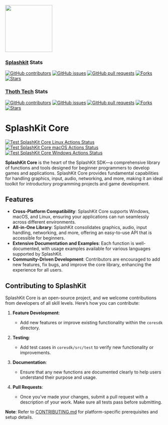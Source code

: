 <p align="left">
    <img width="150px" src="https://github.com/thoth-tech/.github/blob/main/images/splashkit.png"/>
</p>

### [Splashkit](https://github.com/splashkit/splashkit-core) Stats

[![GitHub contributors](https://img.shields.io/github/contributors/splashkit/splashkit-core?label=Contributors&color=F5A623)](https://github.com/splashkit/splashkit-core/graphs/contributors)
[![GitHub issues](https://img.shields.io/github/issues/splashkit/splashkit-core?label=Issues&color=F5A623)](https://github.com/splashkit/splashkit-core/issues)
[![GitHub pull requests](https://img.shields.io/github/issues-pr/splashkit/splashkit-core?label=Pull%20Requests&color=F5A623)](https://github.com/splashkit/splashkit-core/pulls)
[![Forks](https://img.shields.io/github/forks/splashkit/splashkit-core?label=Forks&color=F5A623)](https://github.com/splashkit/splashkit-core/network/members)
[![Stars](https://img.shields.io/github/stars/splashkit/splashkit-core?label=Stars&color=F5A623)](https://github.com/splashkit/splashkit-core/stargazers)

### [Thoth Tech](https://github.com/thoth-tech/splashkit-core) Stats

[![GitHub contributors](https://img.shields.io/github/contributors/thoth-tech/splashkit-core?label=Contributors&color=F5A623)](https://github.com/thoth-tech/splashkit-core/graphs/contributors)
[![GitHub issues](https://img.shields.io/github/issues/thoth-tech/splashkit-core?label=Issues&color=F5A623)](https://github.com/thoth-tech/splashkit-core/issues)
[![GitHub pull requests](https://img.shields.io/github/issues-pr/thoth-tech/splashkit-core?label=Pull%20Requests&color=F5A623)](https://github.com/thoth-tech/splashkit-core/pulls)
[![Forks](https://img.shields.io/github/forks/thoth-tech/splashkit-core?label=Forks&color=F5A623)](https://github.com/thoth-tech/splashkit-core/network/members)
[![Stars](https://img.shields.io/github/stars/thoth-tech/splashkit-core?label=Stars&color=F5A623)](https://github.com/thoth-tech/splashkit-core/stargazers)

# SplashKit Core

[![Test SplashKit Core Linux Actions Status](https://github.com/splashkit/splashkit-core/workflows/SplashKit%20Core%20Linux/badge.svg)](https://github.com/splashkit/splashkit-core/actions)
[![Test SplashKit Core macOS Actions Status](https://github.com/splashkit/splashkit-core/workflows/SplashKit%20Core%20macOS/badge.svg)](https://github.com/splashkit/splashkit-core/actions)
[![Test SplashKit Core Windows Actions Status](https://github.com/splashkit/splashkit-core/workflows/SplashKit%20Core%20Windows/badge.svg)](https://github.com/splashkit/splashkit-core/actions)

**SplashKit Core** is the heart of the SplashKit SDK—a comprehensive library of functions and tools designed for beginner programmers to develop games and applications. SplashKit Core provides fundamental capabilities for handling graphics, input, audio, networking, and more, making it an ideal toolkit for introductory programming projects and game development.

## Features

- **Cross-Platform Compatibility**: SplashKit Core supports Windows, macOS, and Linux, ensuring your applications can run seamlessly across different environments.
- **All-in-One Library**: SplashKit consolidates graphics, audio, input handling, networking, and more, offering an easy-to-use API that is accessible for beginners.
- **Extensive Documentation and Examples**: Each function is well-documented, with usage examples available for various languages supported by SplashKit.
- **Community-Driven Development**: Contributors are encouraged to add new features, fix bugs, and improve the core library, enhancing the experience for all users.

## Contributing to SplashKit

SplashKit Core is an open-source project, and we welcome contributions from developers of all skill levels. Here’s how you can contribute:

1. **Feature Development**:
   - Add new features or improve existing functionality within the `coresdk` directory.

2. **Testing**:
   - Add test cases in `coresdk/src/test` to verify new functionality or improvements.

3. **Documentation**:
   - Ensure that any new functions are documented clearly to help users understand their purpose and usage.

4. **Pull Requests**:
   - Once you’ve made your changes, submit a pull request with a description of your work. Make sure all tests pass before submitting.

**Note**: Refer to [CONTRIBUTING.md](CONTRIBUTING.md) for platform-specific prerequisites and setup details.
